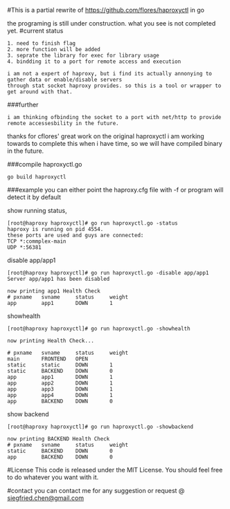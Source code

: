 #This is a partial rewrite of https://github.com/flores/haproxyctl in go

the programing is still under construction. what you see is not completed yet.
#current status
```
1. need to finish flag
2. more function will be added
3. seprate the library for exec for library usage
4. bindding it to a port for remote access and execution
```

```
i am not a expert of haproxy, but i find its actually annonying to gather data or enable/disable servers
through stat socket haproxy provides. so this is a tool or wrapper to get around with that. 
```
###further
```
i am thinking ofbinding the socket to a port with net/http to provide remote accessesbility in the future.
```

thanks for cflores' great work on the original haproxyctl
i am working towards to complete this when i have time, so we will have compiled binary in the future.

###compile haproxyctl.go
```
go build haproxyctl
```

###example
you can either point the haproxy.cfg file with -f or program will detect it by default

show running status, 
```
[root@haproxy haproxyctl]# go run haproxyctl.go -status
haproxy is running on pid 4554.
these ports are used and guys are connected:
TCP *:commplex-main
UDP *:56381
```
disable app/app1
```
[root@haproxy haproxyctl]# go run haproxyctl.go -disable app/app1
Server app/app1 has been disabled

now printing app1 Health Check
# pxname   svname     status     weight
app        app1       DOWN       1
```

showhealth
```
[root@haproxy haproxyctl]# go run haproxyctl.go -showhealth

now printing Health Check...

# pxname   svname     status     weight
main       FRONTEND   OPEN
static     static     DOWN       1
static     BACKEND    DOWN       0
app        app1       DOWN       1
app        app2       DOWN       1
app        app3       DOWN       1
app        app4       DOWN       1
app        BACKEND    DOWN       0
```
show backend
```
[root@haproxy haproxyctl]# go run haproxyctl.go -showbackend

now printing BACKEND Health Check
# pxname   svname     status     weight
static     BACKEND    DOWN       0
app        BACKEND    DOWN       0
```

#License
This code is released under the MIT License. You should feel free to do whatever you want with it. 

#contact
you can contact me for any suggestion or request @ siegfried.chen@gmail.com
